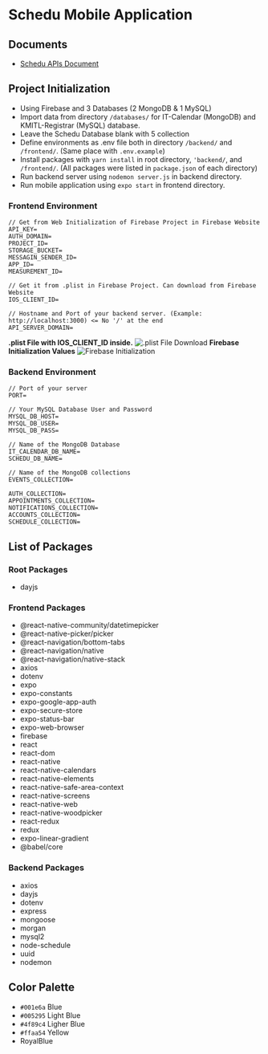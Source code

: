 # Schedu Mobile Application

## Documents
- [Schedu APIs Document](https://documenter.getpostman.com/view/14200523/UVC3j81n)

## Project Initialization
- Using Firebase and 3 Databases (2 MongoDB & 1 MySQL)
- Import data from directory `/databases/` for IT-Calendar (MongoDB) and KMITL-Registrar (MySQL) database.
- Leave the Schedu Database blank with 5 collection
- Define environments as .env file both in directory `/backend/` and `/frontend/`. (Same place with `.env.example`)
- Install packages with `yarn install` in root directory, `'backend/`, and `/frontend/`. (All packages were listed in `package.json` of each directory)
- Run backend server using `nodemon server.js` in backend directory.
- Run mobile application using `expo start` in frontend directory.

### Frontend Environment
```
// Get from Web Initialization of Firebase Project in Firebase Website
API_KEY=
AUTH_DOMAIN=
PROJECT_ID=
STORAGE_BUCKET=
MESSAGIN_SENDER_ID=
APP_ID=
MEASUREMENT_ID=

// Get it from .plist in Firebase Project. Can download from Firebase Website
IOS_CLIENT_ID=

// Hostname and Port of your backend server. (Example: http://localhost:3000) <= No '/' at the end
API_SERVER_DOMAIN=
```
**.plist File with IOS_CLIENT_ID inside.**
![.plist File Download](https://firebasestorage.googleapis.com/v0/b/schedu-f727e.appspot.com/o/Screenshot%202021-11-09%20143454.png?alt=media&token=f0995f08-83d2-495a-9543-1181e602ba87)
**Firebase Initialization Values**
![Firebase Initialization](https://firebasestorage.googleapis.com/v0/b/schedu-f727e.appspot.com/o/Screenshot%202021-11-09%20143518.png?alt=media&token=8432273d-e7a1-43ff-8ff0-357c4604cd6d)
### Backend Environment
```
// Port of your server
PORT=

// Your MySQL Database User and Password
MYSQL_DB_HOST=
MYSQL_DB_USER=
MYSQL_DB_PASS=

// Name of the MongoDB Database
IT_CALENDAR_DB_NAME=
SCHEDU_DB_NAME=

// Name of the MongoDB collections
EVENTS_COLLECTION=

AUTH_COLLECTION=
APPOINTMENTS_COLLECTION=
NOTIFICATIONS_COLLECTION=
ACCOUNTS_COLLECTION=
SCHEDULE_COLLECTION=
```
## List of Packages
### Root Packages
- dayjs
### Frontend Packages
- @react-native-community/datetimepicker
- @react-native-picker/picker
- @react-navigation/bottom-tabs
- @react-navigation/native
- @react-navigation/native-stack
- axios
- dotenv
- expo
- expo-constants
- expo-google-app-auth
- expo-secure-store
- expo-status-bar
- expo-web-browser
- firebase
- react
- react-dom
- react-native
- react-native-calendars
- react-native-elements
- react-native-safe-area-context
- react-native-screens
- react-native-web
- react-native-woodpicker
- react-redux
- redux
- expo-linear-gradient
- @babel/core
### Backend Packages
- axios
- dayjs
- dotenv
- express
- mongoose
- morgan
- mysql2
- node-schedule
- uuid
- nodemon

## Color Palette
- `#001e6a` Blue
- `#005295` Light Blue
- `#4f89c4` Ligher Blue
- `#ffaa54` Yellow
- RoyalBlue
